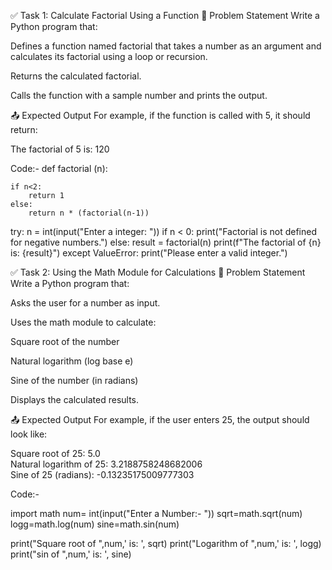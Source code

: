 ✅ Task 1: Calculate Factorial Using a Function
📝 Problem Statement
Write a Python program that:

Defines a function named factorial that takes a number as an argument and calculates its factorial using a loop or recursion.

Returns the calculated factorial.

Calls the function with a sample number and prints the output.

📤 Expected Output
For example, if the function is called with 5, it should return:

The factorial of 5 is: 120

Code:- 
def factorial (n):

    if n<2:
        return 1
    else:
        return n * (factorial(n-1))

try:
    n = int(input("Enter a integer: "))
    if n < 0:
        print("Factorial is not defined for negative numbers.")
    else:
        result = factorial(n)
        print(f"The factorial of {n} is: {result}")
except ValueError:
    print("Please enter a valid integer.")


✅ Task 2: Using the Math Module for Calculations
📝 Problem Statement
Write a Python program that:

Asks the user for a number as input.

Uses the math module to calculate:

Square root of the number

Natural logarithm (log base e)

Sine of the number (in radians)

Displays the calculated results.

📤 Expected Output
For example, if the user enters 25, the output should look like:

Square root of 25: 5.0  
Natural logarithm of 25: 3.2188758248682006  
Sine of 25 (radians): -0.13235175009777303    

Code:- 

import math
num= int(input("Enter a Number:- "))
sqrt=math.sqrt(num)
logg=math.log(num)
sine=math.sin(num)

print("Square root of ",num,' is: ', sqrt)
print("Logarithm of ",num,' is: ', logg)
print("sin of ",num,' is: ', sine)
